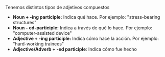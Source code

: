 Tenemos distintos tipos de adjetivos compuestos

- **Noun + -ing participle:** Indica qué hace. Por ejemplo: "stress-bearing structures"
- **Noun - ed-participle:** Indica a través de qué lo hace. Por ejemplo: "computer-assisted device"
- **Adjective + -ing participle:** Indica cómo hace la acción. Por ejemplo: "hard-working trainees"
- **Adjective/Adverb + -ed participle**: Indica cómo fue hecho
